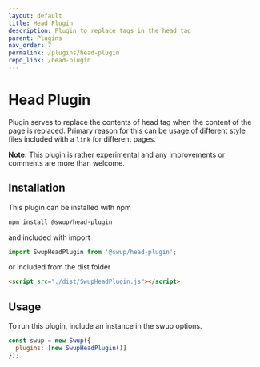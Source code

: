 ```yaml
---
layout: default
title: Head Plugin
description: Plugin to replace tags in the head tag
parent: Plugins
nav_order: 7
permalink: /plugins/head-plugin
repo_link: /head-plugin
---
```


# Head Plugin

Plugin serves to replace the contents of head tag when the content of the page is replaced.
Primary reason for this can be usage of different style files included with a `link` for different pages.

**Note:** This plugin is rather experimental and any improvements or comments are more than welcome.

## Installation

This plugin can be installed with npm

```bash
npm install @swup/head-plugin
```

and included with import

```javascript
import SwupHeadPlugin from '@swup/head-plugin';
```

or included from the dist folder

```html
<script src="./dist/SwupHeadPlugin.js"></script>
```

## Usage

To run this plugin, include an instance in the swup options.

```javascript
const swup = new Swup({
  plugins: [new SwupHeadPlugin()]
});
```
